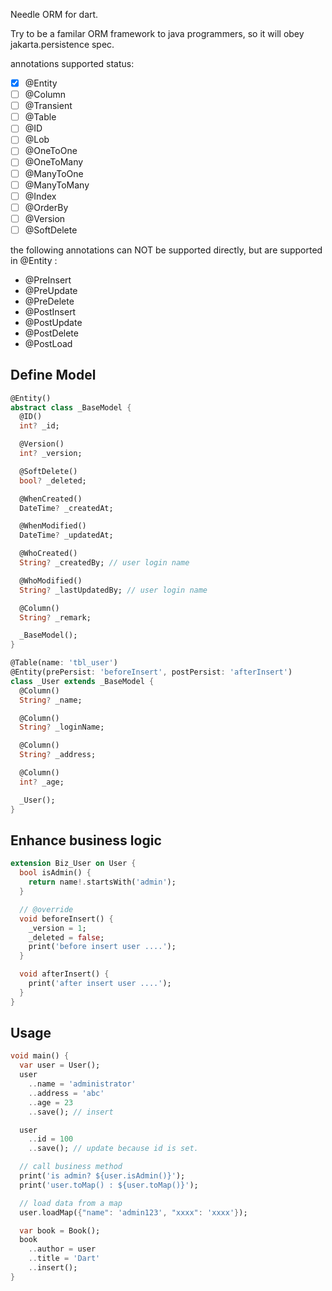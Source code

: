 Needle ORM for dart.

Try to be a familar ORM framework to java programmers, so it will obey jakarta.persistence spec.

annotations supported status:

- [x] @Entity
- [ ] @Column
- [ ] @Transient
- [ ] @Table
- [ ] @ID
- [ ] @Lob
- [ ] @OneToOne
- [ ] @OneToMany
- [ ] @ManyToOne
- [ ] @ManyToMany
- [ ] @Index
- [ ] @OrderBy
- [ ] @Version
- [ ] @SoftDelete

the following annotations can NOT be supported directly, but are supported in @Entity :

- @PreInsert
- @PreUpdate
- @PreDelete
- @PostInsert
- @PostUpdate
- @PostDelete
- @PostLoad

## Define Model

```dart
@Entity()
abstract class _BaseModel {
  @ID()
  int? _id;

  @Version()
  int? _version;

  @SoftDelete()
  bool? _deleted;

  @WhenCreated()
  DateTime? _createdAt;

  @WhenModified()
  DateTime? _updatedAt;

  @WhoCreated()
  String? _createdBy; // user login name

  @WhoModified()
  String? _lastUpdatedBy; // user login name

  @Column()
  String? _remark;

  _BaseModel();
}

@Table(name: 'tbl_user')
@Entity(prePersist: 'beforeInsert', postPersist: 'afterInsert')
class _User extends _BaseModel {
  @Column()
  String? _name;

  @Column()
  String? _loginName;

  @Column()
  String? _address;

  @Column()
  int? _age;

  _User();
}
```

## Enhance business logic

```dart
extension Biz_User on User {
  bool isAdmin() {
    return name!.startsWith('admin');
  }

  // @override
  void beforeInsert() {
    _version = 1;
    _deleted = false;
    print('before insert user ....');
  }

  void afterInsert() {
    print('after insert user ....');
  }
}
```

## Usage

```dart
void main() {
  var user = User();
  user
    ..name = 'administrator'
    ..address = 'abc'
    ..age = 23
    ..save(); // insert

  user
    ..id = 100
    ..save(); // update because id is set.

  // call business method
  print('is admin? ${user.isAdmin()}');
  print('user.toMap() : ${user.toMap()}');

  // load data from a map
  user.loadMap({"name": 'admin123', "xxxx": 'xxxx'});

  var book = Book();
  book
    ..author = user
    ..title = 'Dart'
    ..insert();
}

```
